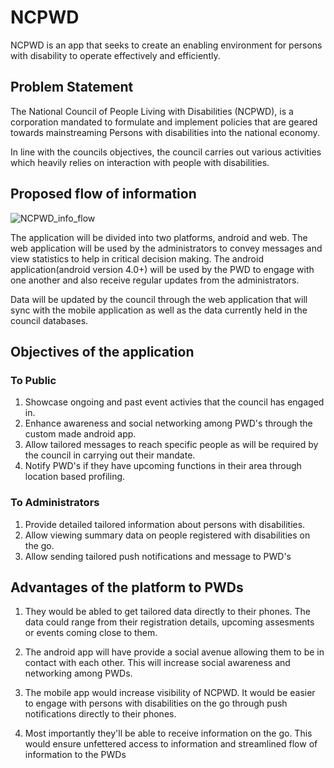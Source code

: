 # NCPWD

NCPWD is an app that seeks to create an enabling environment for persons with disability to operate effectively and efficiently.

## Problem Statement

The National Council of People Living with Disabilities (NCPWD), is a corporation mandated to formulate and implement policies that are geared towards mainstreaming Persons with disabilities into the national economy.

In line with the councils objectives, the council carries out various activities which heavily relies on interaction with people with disabilities.

## Proposed flow of information

![NCPWD_info_flow](https://user-images.githubusercontent.com/38909130/61181471-c4fb7b80-a62f-11e9-9673-4feb81379196.png)

The application will be divided into two platforms, android and web. The web application will be used by the administrators to convey messages and view statistics to help in critical decision making. The android application(android version 4.0+) will be used by the PWD to engage with one another and also receive regular updates from the administrators.

Data will be updated by the council through the web application that will sync with the mobile application as well as the data currently held in the council databases.

## Objectives of the application

### To Public

1. Showcase ongoing and past event activies that the council has engaged in.
2. Enhance awareness and social networking among PWD's through the custom made android app.
3. Allow tailored messages to reach specific people as will be required by the council in carrying out their mandate.
4. Notify PWD's if they have upcoming functions in their area through location based profiling.

### To Administrators

1. Provide detailed tailored information about persons with disabilities.
2. Allow viewing summary data on people registered with disabilities on the go.
3. Allow sending tailored push notifications and message to PWD's

## Advantages of the platform to PWDs

1. They would be abled to get tailored data directly to their phones. The data could range from their registration details, upcoming assesments or events coming close to them.

2. The android app will have provide a social avenue allowing them to be in contact with each other. This will increase social awareness and networking among PWDs.

3. The mobile app would increase visibility of NCPWD. It would be easier to engage with persons with disabilities on the go through push notifications directly to their phones.

4. Most importantly they'll be able to receive information on the go. This would ensure unfettered access to information and streamlined flow of information to the PWDs
